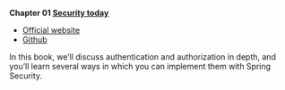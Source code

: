 **Chapter 01 [Security today](https://livebook.manning.com/book/spring-security-in-action/chapter-1/)**

- [Official website](https://spring.io/projects/spring-security)
- [Github](https://github.com/spring-projects/spring-security/)

In this book, we’ll discuss authentication and authorization in depth, and you’ll learn several ways in which you can implement them with Spring Security.
